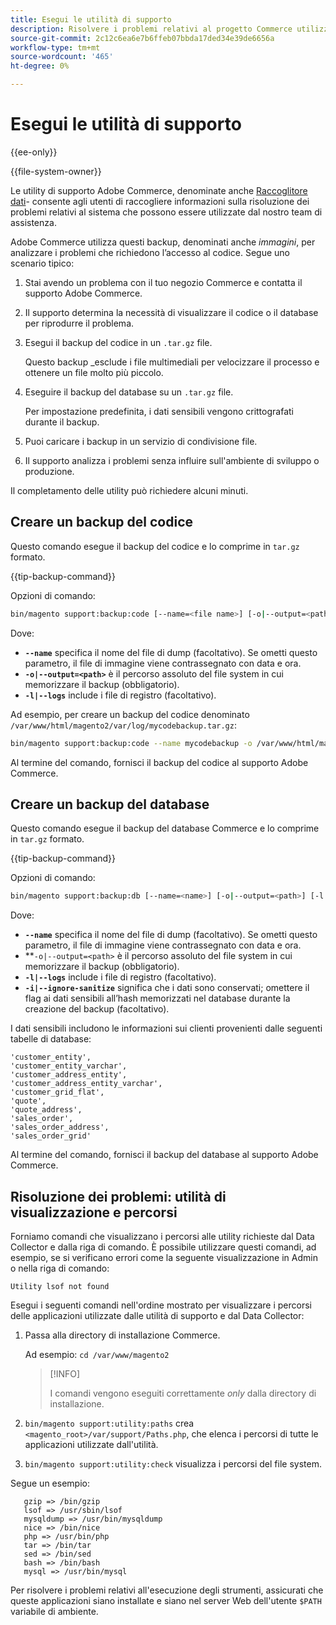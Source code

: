 ```yaml
---
title: Esegui le utilità di supporto
description: Risolvere i problemi relativi al progetto Commerce utilizzando l’utility di supporto integrata.
source-git-commit: 2c12c6ea6e7b6ffeb07bbda17ded34e39de6656a
workflow-type: tm+mt
source-wordcount: '465'
ht-degree: 0%

---
```



# Esegui le utilità di supporto

{{ee-only}}

{{file-system-owner}}

Le utility di supporto Adobe Commerce, denominate anche [Raccoglitore dati](https://docs.magento.com/user-guide/system/support-data-collector.html)- consente agli utenti di raccogliere informazioni sulla risoluzione dei problemi relativi al sistema che possono essere utilizzate dal nostro team di assistenza.

Adobe Commerce utilizza questi backup, denominati anche _immagini_, per analizzare i problemi che richiedono l’accesso al codice. Segue uno scenario tipico:

1. Stai avendo un problema con il tuo negozio Commerce e contatta il supporto Adobe Commerce.
1. Il supporto determina la necessità di visualizzare il codice o il database per riprodurre il problema.
1. Esegui il backup del codice in un `.tar.gz` file.

   Questo backup _esclude i file multimediali per velocizzare il processo e ottenere un file molto più piccolo.

1. Eseguire il backup del database su un `.tar.gz` file.

   Per impostazione predefinita, i dati sensibili vengono crittografati durante il backup.

1. Puoi caricare i backup in un servizio di condivisione file.
1. Il supporto analizza i problemi senza influire sull&#39;ambiente di sviluppo o produzione.

Il completamento delle utility può richiedere alcuni minuti.

## Creare un backup del codice

Questo comando esegue il backup del codice e lo comprime in `tar.gz` formato.

{{tip-backup-command}}

Opzioni di comando:

```bash
bin/magento support:backup:code [--name=<file name>] [-o|--output=<path>] [-l|--logs]
```

Dove:

- **`--name`** specifica il nome del file di dump (facoltativo). Se ometti questo parametro, il file di immagine viene contrassegnato con data e ora.
- **`-o|--output=<path>`** è il percorso assoluto del file system in cui memorizzare il backup (obbligatorio).
- **`-l|--logs`** include i file di registro (facoltativo).

Ad esempio, per creare un backup del codice denominato `/var/www/html/magento2/var/log/mycodebackup.tar.gz`:

```bash
bin/magento support:backup:code --name mycodebackup -o /var/www/html/magento2/var/log
```

Al termine del comando, fornisci il backup del codice al supporto Adobe Commerce.

## Creare un backup del database

Questo comando esegue il backup del database Commerce e lo comprime in `tar.gz` formato.

{{tip-backup-command}}

Opzioni di comando:

```bash
bin/magento support:backup:db [--name=<name>] [-o|--output=<path>] [-l|--logs] [-i|--ignore-sanitize]
```

Dove:

- **`--name`** specifica il nome del file di dump (facoltativo). Se ometti questo parametro, il file di immagine viene contrassegnato con data e ora.
- **`-o|--output=<path>` è il percorso assoluto del file system in cui memorizzare il backup (obbligatorio).
- **`-l|--logs`** include i file di registro (facoltativo).
- **`-i|--ignore-sanitize`** significa che i dati sono conservati; omettere il flag ai dati sensibili all’hash memorizzati nel database durante la creazione del backup (facoltativo).

I dati sensibili includono le informazioni sui clienti provenienti dalle seguenti tabelle di database:

```terminal
'customer_entity',
'customer_entity_varchar',
'customer_address_entity',
'customer_address_entity_varchar',
'customer_grid_flat',
'quote',
'quote_address',
'sales_order',
'sales_order_address',
'sales_order_grid'
```

Al termine del comando, fornisci il backup del database al supporto Adobe Commerce.

## Risoluzione dei problemi: utilità di visualizzazione e percorsi

Forniamo comandi che visualizzano i percorsi alle utility richieste dal Data Collector e dalla riga di comando. È possibile utilizzare questi comandi, ad esempio, se si verificano errori come la seguente visualizzazione in Admin o nella riga di comando:

```terminal
Utility lsof not found
```

Esegui i seguenti comandi nell&#39;ordine mostrato per visualizzare i percorsi delle applicazioni utilizzate dalle utilità di supporto e dal Data Collector:

1. Passa alla directory di installazione Commerce.

   Ad esempio: `cd /var/www/magento2`

   >[!INFO]
   >
   >I comandi vengono eseguiti correttamente _only_ dalla directory di installazione.

1. `bin/magento support:utility:paths` crea `<magento_root>/var/support/Paths.php`, che elenca i percorsi di tutte le applicazioni utilizzate dall&#39;utilità.
1. `bin/magento support:utility:check` visualizza i percorsi del file system.

Segue un esempio:

```terminal
   gzip => /bin/gzip
   lsof => /usr/sbin/lsof
   mysqldump => /usr/bin/mysqldump
   nice => /bin/nice
   php => /usr/bin/php
   tar => /bin/tar
   sed => /bin/sed
   bash => /bin/bash
   mysql => /usr/bin/mysql
```

Per risolvere i problemi relativi all&#39;esecuzione degli strumenti, assicurati che queste applicazioni siano installate e siano nel server Web dell&#39;utente `$PATH` variabile di ambiente.
